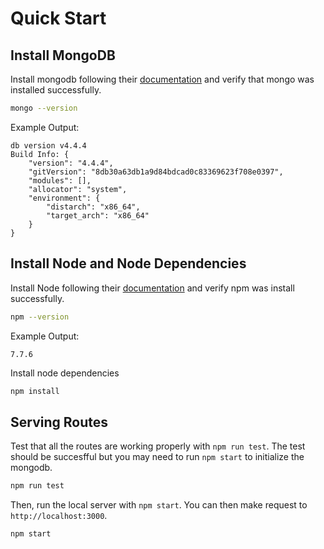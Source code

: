 # Quick Start

## Install MongoDB

Install mongodb following their [documentation](https://docs.mongodb.com/manual/administration/install-community/) and verify that mongo was installed successfully.

```bash
mongo --version
```

Example Output:

```
db version v4.4.4
Build Info: {
    "version": "4.4.4",
    "gitVersion": "8db30a63db1a9d84bdcad0c83369623f708e0397",
    "modules": [],
    "allocator": "system",
    "environment": {
        "distarch": "x86_64",
        "target_arch": "x86_64"
    }
}
```

## Install Node and Node Dependencies

Install Node following their [documentation](https://nodejs.org/en/download/) and verify npm was install successfully.

```bash
npm --version
```

Example Output:
```
7.7.6
```

Install node dependencies

```bash
npm install
```

## Serving Routes

Test that all the routes are working properly with `npm run test`. The test should be succesfful but you may need to run `npm start` to initialize the mongodb.

```bash
npm run test
```

Then, run the local server with `npm start`. You can then make request to `http://localhost:3000`.

```bash
npm start
```


